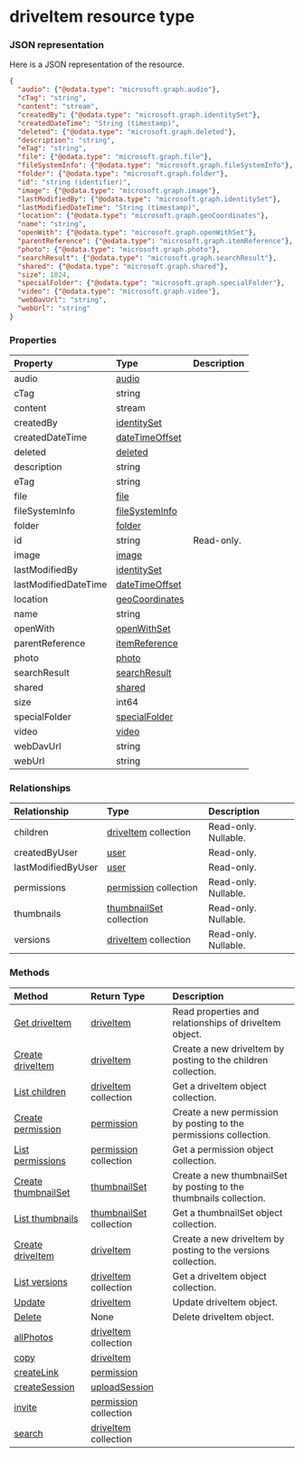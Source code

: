 # driveItem resource type



### JSON representation

Here is a JSON representation of the resource.

<!-- {
  "blockType": "resource",
  "optionalProperties": [

  ],
  "@odata.type": "microsoft.graph.driveitem"
}-->

```json
{
  "audio": {"@odata.type": "microsoft.graph.audio"},
  "cTag": "string",
  "content": "stream",
  "createdBy": {"@odata.type": "microsoft.graph.identitySet"},
  "createdDateTime": "String (timestamp)",
  "deleted": {"@odata.type": "microsoft.graph.deleted"},
  "description": "string",
  "eTag": "string",
  "file": {"@odata.type": "microsoft.graph.file"},
  "fileSystemInfo": {"@odata.type": "microsoft.graph.fileSystemInfo"},
  "folder": {"@odata.type": "microsoft.graph.folder"},
  "id": "string (identifier)",
  "image": {"@odata.type": "microsoft.graph.image"},
  "lastModifiedBy": {"@odata.type": "microsoft.graph.identitySet"},
  "lastModifiedDateTime": "String (timestamp)",
  "location": {"@odata.type": "microsoft.graph.geoCoordinates"},
  "name": "string",
  "openWith": {"@odata.type": "microsoft.graph.openWithSet"},
  "parentReference": {"@odata.type": "microsoft.graph.itemReference"},
  "photo": {"@odata.type": "microsoft.graph.photo"},
  "searchResult": {"@odata.type": "microsoft.graph.searchResult"},
  "shared": {"@odata.type": "microsoft.graph.shared"},
  "size": 1024,
  "specialFolder": {"@odata.type": "microsoft.graph.specialFolder"},
  "video": {"@odata.type": "microsoft.graph.video"},
  "webDavUrl": "string",
  "webUrl": "string"
}

```
### Properties
| Property	   | Type	|Description|
|:---------------|:--------|:----------|
|audio|[audio](audio.md)||
|cTag|string||
|content|stream||
|createdBy|[identitySet](identityset.md)||
|createdDateTime|[dateTimeOffset](datetimeoffset.md)||
|deleted|[deleted](deleted.md)||
|description|string||
|eTag|string||
|file|[file](file.md)||
|fileSystemInfo|[fileSystemInfo](filesysteminfo.md)||
|folder|[folder](folder.md)||
|id|string| Read-only.|
|image|[image](image.md)||
|lastModifiedBy|[identitySet](identityset.md)||
|lastModifiedDateTime|[dateTimeOffset](datetimeoffset.md)||
|location|[geoCoordinates](geocoordinates.md)||
|name|string||
|openWith|[openWithSet](openwithset.md)||
|parentReference|[itemReference](itemreference.md)||
|photo|[photo](photo.md)||
|searchResult|[searchResult](searchresult.md)||
|shared|[shared](shared.md)||
|size|int64||
|specialFolder|[specialFolder](specialfolder.md)||
|video|[video](video.md)||
|webDavUrl|string||
|webUrl|string||

### Relationships
| Relationship | Type	|Description|
|:---------------|:--------|:----------|
|children|[driveItem](driveitem.md) collection| Read-only. Nullable.|
|createdByUser|[user](user.md)| Read-only.|
|lastModifiedByUser|[user](user.md)| Read-only.|
|permissions|[permission](permission.md) collection| Read-only. Nullable.|
|thumbnails|[thumbnailSet](thumbnailset.md) collection| Read-only. Nullable.|
|versions|[driveItem](driveitem.md) collection| Read-only. Nullable.|

### Methods

| Method		   | Return Type	|Description|
|:---------------|:--------|:----------|
|[Get driveItem](../api/driveitem_get.md) | [driveItem](driveitem.md) |Read properties and relationships of driveItem object.|
|[Create driveItem](../api/driveitem_post_children.md) |[driveItem](driveitem.md)| Create a new driveItem by posting to the children collection.|
|[List children](../api/driveitem_list_children.md) |[driveItem](driveitem.md) collection| Get a driveItem object collection.|
|[Create permission](../api/driveitem_post_permissions.md) |[permission](permission.md)| Create a new permission by posting to the permissions collection.|
|[List permissions](../api/driveitem_list_permissions.md) |[permission](permission.md) collection| Get a permission object collection.|
|[Create thumbnailSet](../api/driveitem_post_thumbnails.md) |[thumbnailSet](thumbnailset.md)| Create a new thumbnailSet by posting to the thumbnails collection.|
|[List thumbnails](../api/driveitem_list_thumbnails.md) |[thumbnailSet](thumbnailset.md) collection| Get a thumbnailSet object collection.|
|[Create driveItem](../api/driveitem_post_versions.md) |[driveItem](driveitem.md)| Create a new driveItem by posting to the versions collection.|
|[List versions](../api/driveitem_list_versions.md) |[driveItem](driveitem.md) collection| Get a driveItem object collection.|
|[Update](../api/driveitem_update.md) | [driveItem](driveitem.md)	|Update driveItem object. |
|[Delete](../api/driveitem_delete.md) | None |Delete driveItem object. |
|[allPhotos](../api/driveitem_allphotos.md)|[driveItem](driveitem.md) collection||
|[copy](../api/driveitem_copy.md)|[driveItem](driveitem.md)||
|[createLink](../api/driveitem_createlink.md)|[permission](permission.md)||
|[createSession](../api/driveitem_createsession.md)|[uploadSession](uploadsession.md)||
|[invite](../api/driveitem_invite.md)|[permission](permission.md) collection||
|[search](../api/driveitem_search.md)|[driveItem](driveitem.md) collection||

<!-- uuid: 8fcb5dbc-d5aa-4681-8e31-b001d5168d79
2015-10-25 14:57:30 UTC -->
<!-- {
  "type": "#page.annotation",
  "description": "driveItem resource",
  "keywords": "",
  "section": "documentation",
  "tocPath": ""
}-->